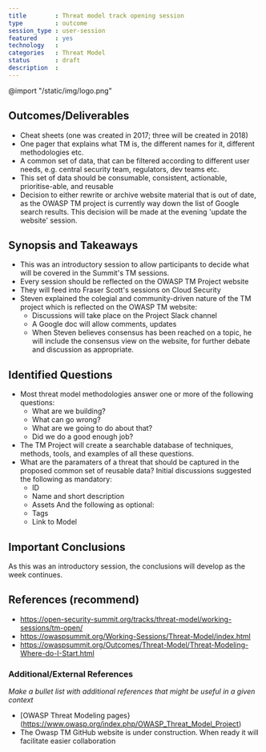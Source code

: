 ```yaml
---
title        : Threat model track opening session
type         : outcome
session_type : user-session
featured     : yes    
technology   :
categories   : Threat Model
status       : draft
description  :
---
```


@import "/static/img/logo.png"

## Outcomes/Deliverables

- Cheat sheets (one was created in 2017; three will be created in 2018)
- One pager that explains what TM is, the different names for it, different methodologies etc.
- A common set of data, that can be filtered according to different user needs, e.g. central security team, regulators, dev teams etc.
- This set of data should be consumable, consistent, actionable, prioritise-able, and reusable
- Decision to either rewrite or archive website material that is out of date, as the OWASP TM project is currently way down the list of Google search results. This decision will be made at the evening 'update the website' session.

## Synopsis and Takeaways
- This was an introductory session to allow participants to decide what will be covered in the Summit's TM sessions.
- Every session should be reflected on the OWASP TM Project website
- They will feed into Fraser Scott's sessions on Cloud Security
- Steven explained the colegial and community-driven nature of the TM project which is reflected on the OWASP TM website:
   - Discussions will take place on the Project Slack channel
   - A Google doc will allow comments, updates
   - When Steven believes consensus has been reached on a topic, he will include the consensus view on the website, for further debate and discussion as appropriate.

## Identified Questions
- Most threat model methodologies answer one or more of the following questions:
   - What are we building?
   - What can go wrong?
   - What are we going to do about that?
   - Did we do a good enough job?
-  The TM Project will create a searchable database of techniques, methods, tools, and examples of all these questions.
-  What are the paramaters of a threat that should be captured in the proposed common set of reusable data? Initial discussions suggested the following as mandatory:
   - ID
   - Name and short description
   - Assets
 And the following as optional:
    - Tags
    - Link to Model

## Important Conclusions
As this was an introductory session, the conclusions will develop as the week continues.

## References (recommend)
- https://open-security-summit.org/tracks/threat-model/working-sessions/tm-open/
- https://owaspsummit.org/Working-Sessions/Threat-Model/index.html
- https://owaspsummit.org/Outcomes/Threat-Model/Threat-Modeling-Where-do-I-Start.html

### Additional/External References
*Make a bullet list with additional references that might be useful in a given context*

* [OWASP Threat Modeling pages}(https://www.owasp.org/index.php/OWASP_Threat_Model_Project)
* The Owasp TM GitHub website is under construction. When ready it will facilitate easier collaboration
